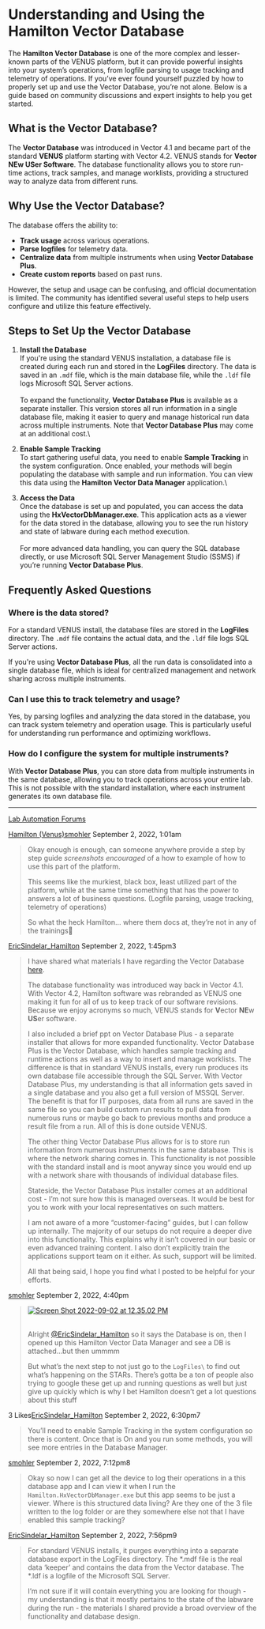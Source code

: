# Understanding and Using the Hamilton Vector Database

The **Hamilton Vector Database** is one of the more complex and lesser-known parts of the VENUS platform, but it can provide powerful insights into your system’s operations, from logfile parsing to usage tracking and telemetry of operations. If you’ve ever found yourself puzzled by how to properly set up and use the Vector Database, you’re not alone. Below is a guide based on community discussions and expert insights to help you get started.

## What is the Vector Database?

The **Vector Database** was introduced in Vector 4.1 and became part of the standard **VENUS** platform starting with Vector 4.2. VENUS stands for **Vector NEw USer Software**. The database functionality allows you to store run-time actions, track samples, and manage worklists, providing a structured way to analyze data from different runs.

## Why Use the Vector Database?

The database offers the ability to:

* **Track usage** across various operations.
* **Parse logfiles** for telemetry data.
* **Centralize data** from multiple instruments when using **Vector Database Plus**.
* **Create custom reports** based on past runs.

However, the setup and usage can be confusing, and official documentation is limited. The community has identified several useful steps to help users configure and utilize this feature effectively.

## Steps to Set Up the Vector Database

1. **Install the Database**\
   If you're using the standard VENUS installation, a database file is created during each run and stored in the **LogFiles** directory. The data is saved in an `.mdf` file, which is the main database file, while the `.ldf` file logs Microsoft SQL Server actions.\
   \
   To expand the functionality, **Vector Database Plus** is available as a separate installer. This version stores all run information in a single database file, making it easier to query and manage historical run data across multiple instruments. Note that **Vector Database Plus** may come at an additional cost.\

2. **Enable Sample Tracking**\
   To start gathering useful data, you need to enable **Sample Tracking** in the system configuration. Once enabled, your methods will begin populating the database with sample and run information. You can view this data using the **Hamilton Vector Data Manager** application.\

3. **Access the Data**\
   Once the database is set up and populated, you can access the data using the **HxVectorDbManager.exe**. This application acts as a viewer for the data stored in the database, allowing you to see the run history and state of labware during each method execution.\
   \
   For more advanced data handling, you can query the SQL database directly, or use Microsoft SQL Server Management Studio (SSMS) if you’re running **Vector Database Plus**.

## Frequently Asked Questions

### **Where is the data stored?**

For a standard VENUS install, the database files are stored in the **LogFiles** directory. The `.mdf` file contains the actual data, and the `.ldf` file logs SQL Server actions.

If you're using **Vector Database Plus**, all the run data is consolidated into a single database file, which is ideal for centralized management and network sharing across multiple instruments.

### **Can I use this to track telemetry and usage?**

Yes, by parsing logfiles and analyzing the data stored in the database, you can track system telemetry and operation usage. This is particularly useful for understanding run performance and optimizing workflows.

### **How do I configure the system for multiple instruments?**

With **Vector Database Plus**, you can store data from multiple instruments in the same database, allowing you to track operations across your entire lab. This is not possible with the standard installation, where each instrument generates its own database file.





***



[Lab Automation Forums](https://labautomation.io/)

[Hamilton (Venus)](https://labautomation.io/c/hamilton-venus/7)[smohler](https://labautomation.io/u/smohler) September 2, 2022, 1:01am

> Okay enough is enough, can someone anywhere provide a step by step guide _screenshots encouraged_ of a how to example of how to use this part of the platform.
>
> This seems like the murkiest, black box, least utilized part of the platform, while at the same time something that has the power to answers a lot of business questions. (Logfile parsing, usage tracking, telemetry of operations)
>
> So what the heck Hamilton… where them docs at, they’re not in any of the trainings🧐



[EricSindelar\_Hamilton](https://labautomation.io/u/EricSindelar\_Hamilton) September 2, 2022, 1:45pm3

> I have shared what materials I have regarding the Vector Database [here](https://download.hamiltonsupport.com/wl/?id=bcZFtm51580iePPUWauvSHq8HSLX505y).
>
> The database functionality was introduced way back in Vector 4.1. With Vector 4.2, Hamilton software was rebranded as VENUS one making it fun for all of us to keep track of our software revisions. Because we enjoy acronyms so much, VENUS stands for **V**ector **NE**w **US**er software.
>
> I also included a brief ppt on Vector Database Plus - a separate installer that allows for more expanded functionality. Vector Database Plus is the Vector Database, which handles sample tracking and runtime actions as well as a way to insert and manage worklists. The difference is that in standard VENUS installs, every run produces its own database file accessible through the SQL Server. With Vector Database Plus, my understanding is that all information gets saved in a single database and you also get a full version of MSSQL Server. The benefit is that for IT purposes, data from all runs are saved in the same file so you can build custom run results to pull data from numerous runs or maybe go back to previous months and produce a result file from a run. All of this is done outside VENUS.
>
> The other thing Vector Database Plus allows for is to store run information from numerous instruments in the same database. This is where the network sharing comes in. This functionality is not possible with the standard install and is moot anyway since you would end up with a network share with thousands of individual database files.
>
> Stateside, the Vector Database Plus installer comes at an additional cost - I’m not sure how this is managed overseas. It would be best for you to work with your local representatives on such matters.
>
> I am not aware of a more “customer-facing” guides, but I can follow up internally. The majority of our setups do not require a deeper dive into this functionality. This explains why it isn’t covered in our basic or even advanced training content. I also don’t explicitly train the applications support team on it either. As such, support will be limited.
>
> All that being said, I hope you find what I posted to be helpful for your efforts.



[smohler](https://labautomation.io/u/smohler) September 2, 2022, 4:40pm

> [![Screen Shot 2022-09-02 at 12.35.02 PM](https://labautomation.io/uploads/default/optimized/1X/3ab5d743ee1dd08d3ce9a7a495ff3db8ed66f52b\_2\_690x251.jpeg)](https://labautomation.io/uploads/default/original/1X/3ab5d743ee1dd08d3ce9a7a495ff3db8ed66f52b.jpeg)
>
> \
> Alright [@EricSindelar\_Hamilton](https://labautomation.io/u/ericsindelar\_hamilton) so it says the Database is on, then I opened up this Hamilton Vector Data Manager and see a DB is attached…but then ummmm
>
> But what’s the next step to not just go to the `LogFiles\` to find out what’s happening on the STARs. There’s gotta be a ton of people also trying to google these get up and running questions as well but just give up quickly which is why I bet Hamilton doesn’t get a lot questions about this stuff&#x20;



3 Likes[EricSindelar\_Hamilton](https://labautomation.io/u/EricSindelar\_Hamilton) September 2, 2022, 6:30pm7

> You’ll need to enable Sample Tracking in the system configuration so there is content. Once that is On and you run some methods, you will see more entries in the Database Manager.



[smohler](https://labautomation.io/u/smohler) September 2, 2022, 7:12pm8

> Okay so now I can get all the device to log their operations in a this database app and I can view it when I run the `Hamilton.HxVectorDbManager.exe` but this app seems to be just a viewer. Where is this structured data living? Are they one of the 3 file written to the log folder or are they somewhere else not that I have enabled this sample tracking?



[EricSindelar\_Hamilton](https://labautomation.io/u/EricSindelar\_Hamilton) September 2, 2022, 7:56pm9

> For standard VENUS installs, it purges everything into a separate database export in the LogFiles directory. The \*.mdf file is the real data ‘keeper’ and contains the data from the Vector database. The \*.ldf is a logfile of the Microsoft SQL Server.
>
> I’m not sure if it will contain everything you are looking for though - my understanding is that it mostly pertains to the state of the labware during the run - the materials I shared provide a broad overview of the functionality and database design.

